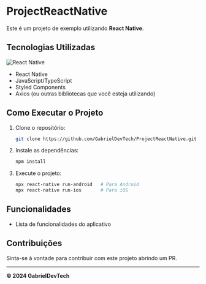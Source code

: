 # ProjectReactNative

Este é um projeto de exemplo utilizando **React Native**.

## Tecnologias Utilizadas
![React Native](https://img.icons8.com/?size=100&id=123603&format=png&color=000000)
- React Native
- JavaScript/TypeScript
- Styled Components
- Axios (ou outras bibliotecas que você esteja utilizando)

## Como Executar o Projeto
1. Clone o repositório:
    ```sh
    git clone https://github.com/GabrielDevTech/ProjectReactNative.git
    ```
2. Instale as dependências:
    ```sh
    npm install
    ```
3. Execute o projeto:
    ```sh
    npx react-native run-android   # Para Android
    npx react-native run-ios       # Para iOS
    ```

## Funcionalidades
- Lista de funcionalidades do aplicativo

## Contribuições
Sinta-se à vontade para contribuir com este projeto abrindo um PR.

---

**© 2024 GabrielDevTech**